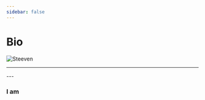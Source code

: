 ```yaml
---
sidebar: false
---
```


# Bio

![Steeven](/images/biocov.jpeg)



<Biography/>

---
<Badge text="Member IEEE Technical Committee on Haptics" vertical="middle"/> 
<Badge text="Reviewer IEEE VR 2020" vertical="middle"/> 
<Badge text="Reviewer ISMAR 2020" vertical="middle"/> 
<Badge text="World Haptics 2019 SC 1st Place" vertical="middle"/> 
---

<vue-typed-js :strings="items" :loop="true">
  <h3>I am <span class="typing"></span></h3>
</vue-typed-js>

<script>
export default {
  data () {
      return {
          items: [
            'Mechatronic Engineer',
            'Computer Scientist',
            'Haptic Researcher',
            'HCI Researcher',
          ]
      }
  },
}
</script>
